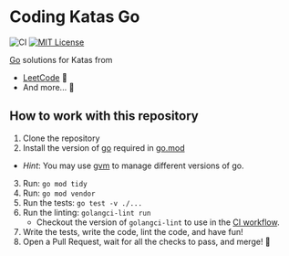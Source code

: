 # Coding Katas Go 

![CI](https://github.com/eliflores/coding-katas-python/workflows/CI/badge.svg)
[![MIT License](https://img.shields.io/badge/License-MIT-blue.svg)](LICENSE)

[Go](https://go.dev/) solutions for Katas from
* [LeetCode](https://leetcode.com/) 🧡
* And more... 🌈

## How to work with this repository

1. Clone the repository
2. Install the version of [go](https://go.dev/) required in [go.mod](go.mod)
  * _Hint_: You may use [gvm](https://github.com/moovweb/gvm) to manage different versions of go.
3. Run: `go mod tidy`
4. Run: `go mod vendor`
5. Run the tests: `go test -v ./...`
6. Run the linting: `golangci-lint run`
   * Checkout the version of `golangci-lint` to use in the [CI workflow](.github/workflows/ci.yml).
7. Write the tests, write the code, lint the code, and have fun!
8. Open a Pull Request, wait for all the checks to pass, and merge! :tada:
